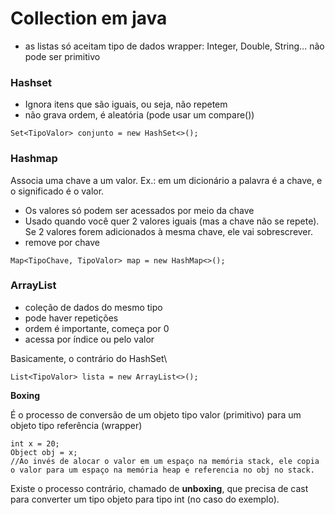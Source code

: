 # Collection em java

- as listas só aceitam tipo de dados wrapper: Integer, Double, String... não pode ser primitivo

### Hashset

- Ignora itens que são iguais, ou seja, não repetem
- não grava ordem, é aleatória (pode usar um compare())

```
Set<TipoValor> conjunto = new HashSet<>();
```

### Hashmap
Associa uma chave a um valor. Ex.: em um dicionário a palavra é a chave, e o significado é o valor.

- Os valores só podem ser acessados por meio da chave
- Usado quando você quer 2 valores iguais (mas a chave não se repete). Se 2 valores forem adicionados à mesma chave, ele vai sobrescrever.
- remove por chave

```
Map<TipoChave, TipoValor> map = new HashMap<>();
```

### ArrayList

- coleção de dados do mesmo tipo
- pode haver repetições
- ordem é importante, começa por 0
- acessa por índice ou pelo valor

Basicamente, o contrário do HashSet\

```
List<TipoValor> lista = new ArrayList<>();
```

**Boxing**

É o processo de conversão de um objeto tipo valor (primitivo) para um objeto tipo referência (wrapper)

```
int x = 20;
Object obj = x;
//Ao invés de alocar o valor em um espaço na memória stack, ele copia o valor para um espaço na memória heap e referencia no obj no stack.
```

Existe o processo contrário, chamado de **unboxing**, que precisa de cast para converter um tipo objeto para tipo int (no caso do exemplo).
